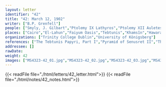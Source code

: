 ```yaml
---
layout: letter
identifier: "42"
title: "42: March 12, 1902"
writer: ["B.P. Grenfell"]
people: ["Smyly, J. Gilbart","Ptolemy IX Lathyros","Ptolemy XII Auletes","Augustus","Petrie, Flinders","Jouguet, Pierre","Mahaffy, John Pentland","Hunt, Arthur Surridge","Grenfell, Bernard Pyne"]
places: ["Cairo","El-Lahun","Faiyum Oasis","Tebtunis","Khamsîn","Hawara","Faiyum","Oxford","Theadelphia","Upper Egypt","Dublin","England"]
organizations: ["Trinity College Dublin","University of Königsberg"]
references: ["The Tebtunis Papyri, Part I","Pyramid of Senusret II","The Flinders Petrie Papyri, Part III"]
addressee: []
rawDate: 
weight: 42
images: ["MS4323-42_01.jpg","MS4323-42_02.jpg","MS4323-42_03.jpg","MS4323-42_04.jpg"]
---
```

{{< readFile file="./html/letters/42_letter.html">}}
{{< readFile file="./html/notes/42_notes.html">}}